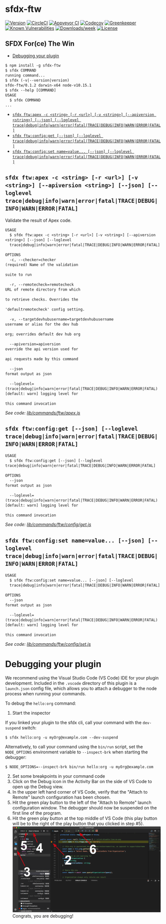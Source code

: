 sfdx-ftw
===========

[![Version](https://img.shields.io/npm/v/sfdx-ftw.svg)](https://npmjs.org/package/sfdx-ftw)
[![CircleCI](https://circleci.com/gh/alpha-bytes/sfdx-ftw/tree/master.svg?style=shield)](https://circleci.com/gh/alpha-bytes/sfdx-ftw/tree/master)
[![Appveyor CI](https://ci.appveyor.com/api/projects/status/github/alpha-bytes/sfdx-ftw?branch=master&svg=true)](https://ci.appveyor.com/project/heroku/sfdx-ftw/branch/master)
[![Codecov](https://codecov.io/gh/alpha-bytes/sfdx-ftw/branch/master/graph/badge.svg)](https://codecov.io/gh/alpha-bytes/sfdx-ftw)
[![Greenkeeper](https://badges.greenkeeper.io/alpha-bytes/sfdx-ftw.svg)](https://greenkeeper.io/)
[![Known Vulnerabilities](https://snyk.io/test/github/alpha-bytes/sfdx-ftw/badge.svg)](https://snyk.io/test/github/alpha-bytes/sfdx-ftw)
[![Downloads/week](https://img.shields.io/npm/dw/sfdx-ftw.svg)](https://npmjs.org/package/sfdx-ftw)
[![License](https://img.shields.io/npm/l/sfdx-ftw.svg)](https://github.com/alpha-bytes/sfdx-ftw/blob/master/package.json)

## SFDX For(ce) The Win


<!-- toc -->
* [Debugging your plugin](#debugging-your-plugin)
<!-- tocstop -->
<!-- install -->
<!-- usage -->
```sh-session
$ npm install -g sfdx-ftw
$ sfdx COMMAND
running command...
$ sfdx (-v|--version|version)
sfdx-ftw/0.1.2 darwin-x64 node-v10.15.1
$ sfdx --help [COMMAND]
USAGE
  $ sfdx COMMAND
...
```
<!-- usagestop -->
<!-- commands -->
* [`sfdx ftw:apex -c <string> [-r <url>] [-v <string>] [--apiversion <string>] [--json] [--loglevel trace|debug|info|warn|error|fatal|TRACE|DEBUG|INFO|WARN|ERROR|FATAL]`](#sfdx-ftwapex--c-string--r-url--v-string---apiversion-string---json---loglevel-tracedebuginfowarnerrorfataltracedebuginfowarnerrorfatal)
* [`sfdx ftw:config:get [--json] [--loglevel trace|debug|info|warn|error|fatal|TRACE|DEBUG|INFO|WARN|ERROR|FATAL]`](#sfdx-ftwconfigget---json---loglevel-tracedebuginfowarnerrorfataltracedebuginfowarnerrorfatal)
* [`sfdx ftw:config:set name=value... [--json] [--loglevel trace|debug|info|warn|error|fatal|TRACE|DEBUG|INFO|WARN|ERROR|FATAL]`](#sfdx-ftwconfigset-namevalue---json---loglevel-tracedebuginfowarnerrorfataltracedebuginfowarnerrorfatal)

## `sfdx ftw:apex -c <string> [-r <url>] [-v <string>] [--apiversion <string>] [--json] [--loglevel trace|debug|info|warn|error|fatal|TRACE|DEBUG|INFO|WARN|ERROR|FATAL]`

Validate the result of Apex code.

```
USAGE
  $ sfdx ftw:apex -c <string> [-r <url>] [-v <string>] [--apiversion <string>] [--json] [--loglevel 
  trace|debug|info|warn|error|fatal|TRACE|DEBUG|INFO|WARN|ERROR|FATAL]

OPTIONS
  -c, --checker=checker                                                             (required) Name of the validation
                                                                                    suite to run

  -r, --remotecheck=remotecheck                                                     URL of remote directory from which
                                                                                    to retrieve checks. Overrides the
                                                                                    'defaultremotecheck' config setting.

  -v, --targetdevhubusername=targetdevhubusername                                   username or alias for the dev hub
                                                                                    org; overrides default dev hub org

  --apiversion=apiversion                                                           override the api version used for
                                                                                    api requests made by this command

  --json                                                                            format output as json

  --loglevel=(trace|debug|info|warn|error|fatal|TRACE|DEBUG|INFO|WARN|ERROR|FATAL)  [default: warn] logging level for
                                                                                    this command invocation
```

_See code: [lib/commands/ftw/apex.js](https://github.com/alpha-bytes/sfdx-ftw/blob/v0.1.2/lib/commands/ftw/apex.js)_

## `sfdx ftw:config:get [--json] [--loglevel trace|debug|info|warn|error|fatal|TRACE|DEBUG|INFO|WARN|ERROR|FATAL]`

```
USAGE
  $ sfdx ftw:config:get [--json] [--loglevel trace|debug|info|warn|error|fatal|TRACE|DEBUG|INFO|WARN|ERROR|FATAL]

OPTIONS
  --json                                                                            format output as json

  --loglevel=(trace|debug|info|warn|error|fatal|TRACE|DEBUG|INFO|WARN|ERROR|FATAL)  [default: warn] logging level for
                                                                                    this command invocation
```

_See code: [lib/commands/ftw/config/get.js](https://github.com/alpha-bytes/sfdx-ftw/blob/v0.1.2/lib/commands/ftw/config/get.js)_

## `sfdx ftw:config:set name=value... [--json] [--loglevel trace|debug|info|warn|error|fatal|TRACE|DEBUG|INFO|WARN|ERROR|FATAL]`

```
USAGE
  $ sfdx ftw:config:set name=value... [--json] [--loglevel 
  trace|debug|info|warn|error|fatal|TRACE|DEBUG|INFO|WARN|ERROR|FATAL]

OPTIONS
  --json                                                                            format output as json

  --loglevel=(trace|debug|info|warn|error|fatal|TRACE|DEBUG|INFO|WARN|ERROR|FATAL)  [default: warn] logging level for
                                                                                    this command invocation
```

_See code: [lib/commands/ftw/config/set.js](https://github.com/alpha-bytes/sfdx-ftw/blob/v0.1.2/lib/commands/ftw/config/set.js)_
<!-- commandsstop -->
<!-- debugging-your-plugin -->
# Debugging your plugin
We recommend using the Visual Studio Code (VS Code) IDE for your plugin development. Included in the `.vscode` directory of this plugin is a `launch.json` config file, which allows you to attach a debugger to the node process when running your commands.

To debug the `hello:org` command: 
1. Start the inspector
  
If you linked your plugin to the sfdx cli, call your command with the `dev-suspend` switch: 
```sh-session
$ sfdx hello:org -u myOrg@example.com --dev-suspend
```
  
Alternatively, to call your command using the `bin/run` script, set the `NODE_OPTIONS` environment variable to `--inspect-brk` when starting the debugger:
```sh-session
$ NODE_OPTIONS=--inspect-brk bin/run hello:org -u myOrg@example.com
```

2. Set some breakpoints in your command code
3. Click on the Debug icon in the Activity Bar on the side of VS Code to open up the Debug view.
4. In the upper left hand corner of VS Code, verify that the "Attach to Remote" launch configuration has been chosen.
5. Hit the green play button to the left of the "Attach to Remote" launch configuration window. The debugger should now be suspended on the first line of the program. 
6. Hit the green play button at the top middle of VS Code (this play button will be to the right of the play button that you clicked in step #5).
<br><img src=".images/vscodeScreenshot.png" width="480" height="278"><br>
Congrats, you are debugging!
